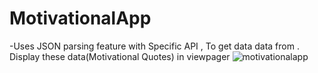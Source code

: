 # MotivationalApp
-Uses JSON parsing feature with Specific API , To get data data from . 
Display these data(Motivational Quotes) in viewpager
![motivationalapp](https://user-images.githubusercontent.com/29543701/43896371-d6709e8e-9bd8-11e8-9fa5-b1095719cee1.gif)
